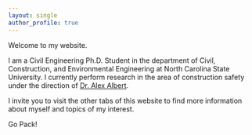 ```yaml
---
layout: single
author_profile: true
---
```

Welcome to my website.

I am a Civil Engineering Ph.D. Student in the department of Civil, Construction, and Environmental Engineering at North Carolina State University. I currently perform research in the area of construction safety under the direction of [Dr. Alex Albert](https://www.ccee.ncsu.edu/people/alex_albert/).

I invite you to visit the other tabs of this website to find more information about myself and topics of my interest. 

Go Pack!
